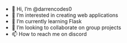 - 👋 Hi, I’m @darrencodes0
- 👀 I’m interested in creating web applications
- 🌱 I’m currently learning Flask
- 💞️ I’m looking to collaborate on group projects
- 📫 How to reach me on discord

<!---
darrencodes0/darrencodes0 is a ✨ special ✨ repository because its `README.md` (this file) appears on your GitHub profile.
You can click the Preview link to take a look at your changes.
--->
